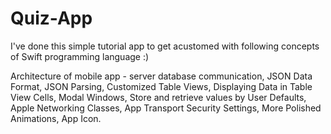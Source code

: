 # Quiz-App


I've done this simple tutorial app to get acustomed with following concepts of Swift programming language :)

Architecture of mobile app - server database communication, JSON Data Format, JSON Parsing, Customized Table Views, Displaying Data in Table View Cells, Modal Windows, Store and retrieve values by User Defaults, Apple Networking Classes, App Transport Security Settings, More Polished Animations, App Icon.
